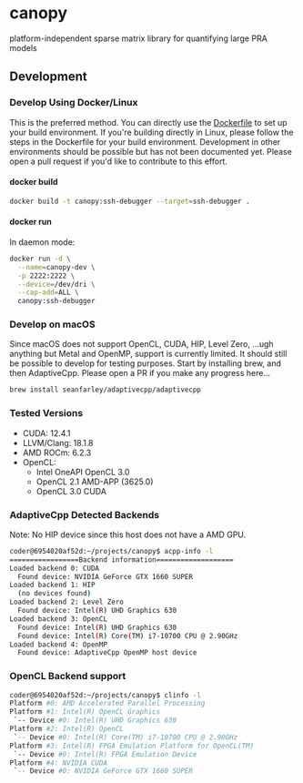 # canopy
platform-independent sparse matrix library for quantifying large PRA models


## Development

### Develop Using Docker/Linux
This is the preferred method. You can directly use the [Dockerfile](Dockerfile) to set up your build environment.
If you're building directly in Linux, please follow the steps in the Dockerfile for your build environment. Development
in other environments should be possible but has not been documented yet. Please open a pull request if you'd like to contribute to this effort.

#### docker build
```bash
docker build -t canopy:ssh-debugger --target=ssh-debugger .
```

#### docker run
In daemon mode:
```bash
docker run -d \
  --name=canopy-dev \
  -p 2222:2222 \
  --device=/dev/dri \
  --cap-add=ALL \
  canopy:ssh-debugger
```

### Develop on macOS
Since macOS does not support OpenCL, CUDA, HIP, Level Zero, ...ugh anything but Metal and OpenMP, support is currently
limited. It should still be possible to develop for testing purposes. Start by installing brew, and then AdaptiveCpp.
Please open a PR if you make any progress here...

```zsh
brew install seanfarley/adaptivecpp/adaptivecpp
```
### Tested Versions
- CUDA: 12.4.1
- LLVM/Clang: 18.1.8
- AMD ROCm: 6.2.3
- OpenCL: 
  - Intel OneAPI OpenCL 3.0
  - OpenCL 2.1 AMD-APP (3625.0)
  - OpenCL 3.0 CUDA

### AdaptiveCpp Detected Backends
Note: No HIP device since this host does not have a AMD GPU.
```bash
coder@6954020af52d:~/projects/canopy$ acpp-info -l
=================Backend information===================
Loaded backend 0: CUDA
  Found device: NVIDIA GeForce GTX 1660 SUPER
Loaded backend 1: HIP
  (no devices found)
Loaded backend 2: Level Zero
  Found device: Intel(R) UHD Graphics 630
Loaded backend 3: OpenCL
  Found device: Intel(R) UHD Graphics 630
  Found device: Intel(R) Core(TM) i7-10700 CPU @ 2.90GHz
Loaded backend 4: OpenMP
  Found device: AdaptiveCpp OpenMP host device
```
### OpenCL Backend support
```bash
coder@6954020af52d:~/projects/canopy$ clinfo -l
Platform #0: AMD Accelerated Parallel Processing
Platform #1: Intel(R) OpenCL Graphics
 `-- Device #0: Intel(R) UHD Graphics 630
Platform #2: Intel(R) OpenCL
 `-- Device #0: Intel(R) Core(TM) i7-10700 CPU @ 2.90GHz
Platform #3: Intel(R) FPGA Emulation Platform for OpenCL(TM)
 `-- Device #0: Intel(R) FPGA Emulation Device
Platform #4: NVIDIA CUDA
 `-- Device #0: NVIDIA GeForce GTX 1660 SUPER
```
